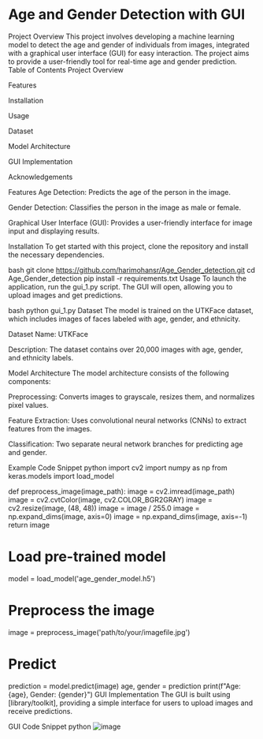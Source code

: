 # Age and Gender Detection with GUI
Project Overview
This project involves developing a machine learning model to detect the age and gender of individuals from images, integrated with a graphical user interface (GUI) for easy interaction. The project aims to provide a user-friendly tool for real-time age and gender prediction.
Table of Contents
Project Overview

Features

Installation

Usage

Dataset

Model Architecture

GUI Implementation

Acknowledgements

Features
Age Detection: Predicts the age  of the person in the image.

Gender Detection: Classifies the person in the image as male or female.

Graphical User Interface (GUI): Provides a user-friendly interface for image input and displaying results.

Installation
To get started with this project, clone the repository and install the necessary dependencies.

bash
git clone https://github.com/harimohansr/Age_Gender_detection.git
cd Age_Gender_detection
pip install -r requirements.txt
Usage
To launch the application, run the gui_1.py script. The GUI will open, allowing you to upload images and get predictions.

bash
python gui_1.py
Dataset
The model is trained on the UTKFace dataset, which includes images of faces labeled with age, gender, and ethnicity.

Dataset Name: UTKFace

Description: The dataset contains over 20,000 images with age, gender, and ethnicity labels.

Model Architecture
The model architecture consists of the following components:

Preprocessing: Converts images to grayscale, resizes them, and normalizes pixel values.

Feature Extraction: Uses convolutional neural networks (CNNs) to extract features from the images.

Classification: Two separate neural network branches for predicting age and gender.

Example Code Snippet
python
import cv2
import numpy as np
from keras.models import load_model

def preprocess_image(image_path):
    image = cv2.imread(image_path)
    image = cv2.cvtColor(image, cv2.COLOR_BGR2GRAY)
    image = cv2.resize(image, (48, 48))
    image = image / 255.0
    image = np.expand_dims(image, axis=0)
    image = np.expand_dims(image, axis=-1)
    return image

# Load pre-trained model
model = load_model('age_gender_model.h5')

# Preprocess the image
image = preprocess_image('path/to/your/imagefile.jpg')

# Predict
prediction = model.predict(image)
age, gender = prediction
print(f"Age: {age}, Gender: {gender}")
GUI Implementation
The GUI is built using [library/toolkit], providing a simple interface for users to upload images and receive predictions.

GUI Code Snippet
python
![image](https://github.com/user-attachments/assets/58cb0787-cbcb-4944-9ca7-40974ea1b0e3)


    
